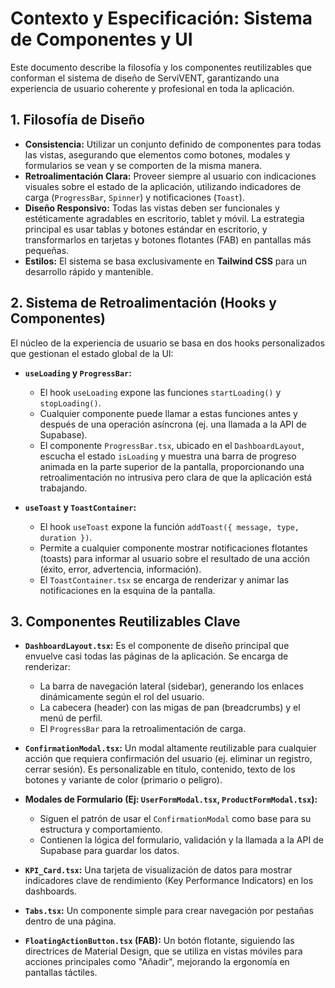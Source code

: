 # Contexto y Especificación: Sistema de Componentes y UI

Este documento describe la filosofía y los componentes reutilizables que conforman el sistema de diseño de ServiVENT, garantizando una experiencia de usuario coherente y profesional en toda la aplicación.

## 1. Filosofía de Diseño

-   **Consistencia:** Utilizar un conjunto definido de componentes para todas las vistas, asegurando que elementos como botones, modales y formularios se vean y se comporten de la misma manera.
-   **Retroalimentación Clara:** Proveer siempre al usuario con indicaciones visuales sobre el estado de la aplicación, utilizando indicadores de carga (`ProgressBar`, `Spinner`) y notificaciones (`Toast`).
-   **Diseño Responsivo:** Todas las vistas deben ser funcionales y estéticamente agradables en escritorio, tablet y móvil. La estrategia principal es usar tablas y botones estándar en escritorio, y transformarlos en tarjetas y botones flotantes (FAB) en pantallas más pequeñas.
-   **Estilos:** El sistema se basa exclusivamente en **Tailwind CSS** para un desarrollo rápido y mantenible.

## 2. Sistema de Retroalimentación (Hooks y Componentes)

El núcleo de la experiencia de usuario se basa en dos hooks personalizados que gestionan el estado global de la UI:

-   **`useLoading` y `ProgressBar`:**
    -   El hook `useLoading` expone las funciones `startLoading()` y `stopLoading()`.
    -   Cualquier componente puede llamar a estas funciones antes y después de una operación asíncrona (ej. una llamada a la API de Supabase).
    -   El componente `ProgressBar.tsx`, ubicado en el `DashboardLayout`, escucha el estado `isLoading` y muestra una barra de progreso animada en la parte superior de la pantalla, proporcionando una retroalimentación no intrusiva pero clara de que la aplicación está trabajando.

-   **`useToast` y `ToastContainer`:**
    -   El hook `useToast` expone la función `addToast({ message, type, duration })`.
    -   Permite a cualquier componente mostrar notificaciones flotantes (toasts) para informar al usuario sobre el resultado de una acción (éxito, error, advertencia, información).
    -   El `ToastContainer.tsx` se encarga de renderizar y animar las notificaciones en la esquina de la pantalla.

## 3. Componentes Reutilizables Clave

-   **`DashboardLayout.tsx`:** Es el componente de diseño principal que envuelve casi todas las páginas de la aplicación. Se encarga de renderizar:
    -   La barra de navegación lateral (sidebar), generando los enlaces dinámicamente según el rol del usuario.
    -   La cabecera (header) con las migas de pan (breadcrumbs) y el menú de perfil.
    -   El `ProgressBar` para la retroalimentación de carga.

-   **`ConfirmationModal.tsx`:** Un modal altamente reutilizable para cualquier acción que requiera confirmación del usuario (ej. eliminar un registro, cerrar sesión). Es personalizable en título, contenido, texto de los botones y variante de color (primario o peligro).

-   **Modales de Formulario (Ej: `UserFormModal.tsx`, `ProductFormModal.tsx`):**
    -   Siguen el patrón de usar el `ConfirmationModal` como base para su estructura y comportamiento.
    -   Contienen la lógica del formulario, validación y la llamada a la API de Supabase para guardar los datos.

-   **`KPI_Card.tsx`:** Una tarjeta de visualización de datos para mostrar indicadores clave de rendimiento (Key Performance Indicators) en los dashboards.

-   **`Tabs.tsx`:** Un componente simple para crear navegación por pestañas dentro de una página.

-   **`FloatingActionButton.tsx` (FAB):** Un botón flotante, siguiendo las directrices de Material Design, que se utiliza en vistas móviles para acciones principales como "Añadir", mejorando la ergonomía en pantallas táctiles.
